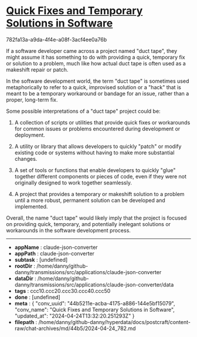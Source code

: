 # [Quick Fixes and Temporary Solutions in Software](https://claude.ai/chat/44b5211e-acba-4175-a886-144e5bf15079)

782fa13a-a9da-4f4e-a08f-3acf4ee0a76b

 If a software developer came across a project named "duct tape", they might assume it has something to do with providing a quick, temporary fix or solution to a problem, much like how actual duct tape is often used as a makeshift repair or patch.

In the software development world, the term "duct tape" is sometimes used metaphorically to refer to a quick, improvised solution or a "hack" that is meant to be a temporary workaround or bandage for an issue, rather than a proper, long-term fix.

Some possible interpretations of a "duct tape" project could be:

1. A collection of scripts or utilities that provide quick fixes or workarounds for common issues or problems encountered during development or deployment.

2. A utility or library that allows developers to quickly "patch" or modify existing code or systems without having to make more substantial changes.

3. A set of tools or functions that enable developers to quickly "glue" together different components or pieces of code, even if they were not originally designed to work together seamlessly.

4. A project that provides a temporary or makeshift solution to a problem until a more robust, permanent solution can be developed and implemented.

Overall, the name "duct tape" would likely imply that the project is focused on providing quick, temporary, and potentially inelegant solutions or workarounds in the software development process.

---

* **appName** : claude-json-converter
* **appPath** : claude-json-converter
* **subtask** : [undefined]
* **rootDir** : /home/danny/github-danny/transmissions/src/applications/claude-json-converter
* **dataDir** : /home/danny/github-danny/transmissions/src/applications/claude-json-converter/data
* **tags** : ccc10.ccc20.ccc30.ccc40.ccc50
* **done** : [undefined]
* **meta** : {
  "conv_uuid": "44b5211e-acba-4175-a886-144e5bf15079",
  "conv_name": "Quick Fixes and Temporary Solutions in Software",
  "updated_at": "2024-04-24T13:32:20.251293Z"
}
* **filepath** : /home/danny/github-danny/hyperdata/docs/postcraft/content-raw/chat-archives/md/44b5/2024-04-24_782.md